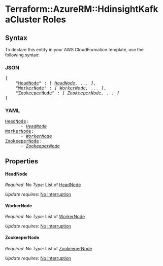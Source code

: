 # Terraform::AzureRM::HdinsightKafkaCluster Roles

## Syntax

To declare this entity in your AWS CloudFormation template, use the following syntax:

### JSON

<pre>
{
    "<a href="#headnode" title="HeadNode">HeadNode</a>" : <i>[ <a href="roles-headnode.md">HeadNode</a>, ... ]</i>,
    "<a href="#workernode" title="WorkerNode">WorkerNode</a>" : <i>[ <a href="roles-workernode.md">WorkerNode</a>, ... ]</i>,
    "<a href="#zookeepernode" title="ZookeeperNode">ZookeeperNode</a>" : <i>[ <a href="roles-zookeepernode.md">ZookeeperNode</a>, ... ]</i>
}
</pre>

### YAML

<pre>
<a href="#headnode" title="HeadNode">HeadNode</a>: <i>
      - <a href="roles-headnode.md">HeadNode</a></i>
<a href="#workernode" title="WorkerNode">WorkerNode</a>: <i>
      - <a href="roles-workernode.md">WorkerNode</a></i>
<a href="#zookeepernode" title="ZookeeperNode">ZookeeperNode</a>: <i>
      - <a href="roles-zookeepernode.md">ZookeeperNode</a></i>
</pre>

## Properties

#### HeadNode

_Required_: No
_Type_: List of <a href="roles-headnode.md">HeadNode</a>

_Update requires_: [No interruption](https://docs.aws.amazon.com/AWSCloudFormation/latest/UserGuide/using-cfn-updating-stacks-update-behaviors.html#update-no-interrupt)

#### WorkerNode

_Required_: No
_Type_: List of <a href="roles-workernode.md">WorkerNode</a>

_Update requires_: [No interruption](https://docs.aws.amazon.com/AWSCloudFormation/latest/UserGuide/using-cfn-updating-stacks-update-behaviors.html#update-no-interrupt)

#### ZookeeperNode

_Required_: No
_Type_: List of <a href="roles-zookeepernode.md">ZookeeperNode</a>

_Update requires_: [No interruption](https://docs.aws.amazon.com/AWSCloudFormation/latest/UserGuide/using-cfn-updating-stacks-update-behaviors.html#update-no-interrupt)

